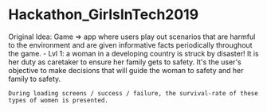 # Hackathon_GirlsInTech2019

Original Idea:
Game => app where users play out scenarios that are harmful to the environment and are given informative facts periodically throughout the game.
	- Lvl 1: a woman in a developing country is struck by disaster! It is her duty as caretaker to ensure her family gets to safety. It's the user's objective to make decisions that will guide the woman to safety and her family to safety.

	During loading screens / success / failure, the survival-rate of these types of women is presented.